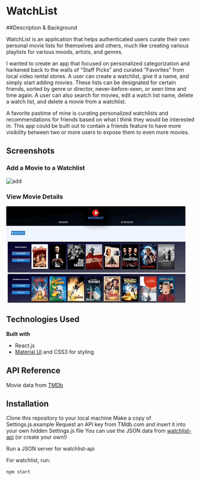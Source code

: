 # WatchList

##Description & Background

WatchList is an application that helps authenticated users curate their own personal movie lists for themselves and others, much like creating various playlists for various moods, artists, and genres. 

I wanted to create an app that focused on personalized categorization and harkened back to the walls of “Staff Picks” and curated “Favorites” from local video rental stores. A user can create a watchlist, give it a name, and simply start adding movies. These lists can be designated for certain friends, sorted by genre or director, never-before-seen, or seen time and time again. A user can also search for movies, edit a watch list name, delete a watch list, and delete a movie from a watchlist.

A favorite pastime of mine is curating personalized watchlists and recommendations for friends based on what I think they would be interested in. This app could be built out to contain a friends feature to have more visibility between two or more users to expose them to even more movies. 

## Screenshots

### Add a Movie to a Watchlist
![add](./src/images/add-movie.gif)
### View Movie Details
![detail](./src/images/movie-details.gif)


## Technologies Used

<b>Built with</b>
- React.js
- [Material UI](https://material-ui.com/) and CSS3 for styling

## API Reference

Movie data from [TMDb](https://www.themoviedb.org/?language=en-US)

## Installation

Clone this repository to your local machine
Make a copy of Settings.js.example
Request an API key from TMdb.com and insert it into your own hidden Settings.js file
You can use the JSON data from [watchlist-api](https://github.com/emilycentko/watchlist-api) (or create your own!)

Run a JSON server for watchlist-api

For watchlist, run:

```
npm start
```

